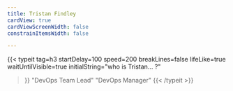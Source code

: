 ```yaml
---
title: Tristan Findley
cardView: true
cardViewScreenWidth: false
constrainItemsWidth: false

---
```

{{< typeit 
  tag=h3
  startDelay=100
  speed=200
  breakLines=false
  lifeLike=true
  waitUntilVisible=true
  initialString="who is Tristan... ?"
>}}
"DevOps Team Lead"
"DevOps Manager"
{{< /typeit >}}
